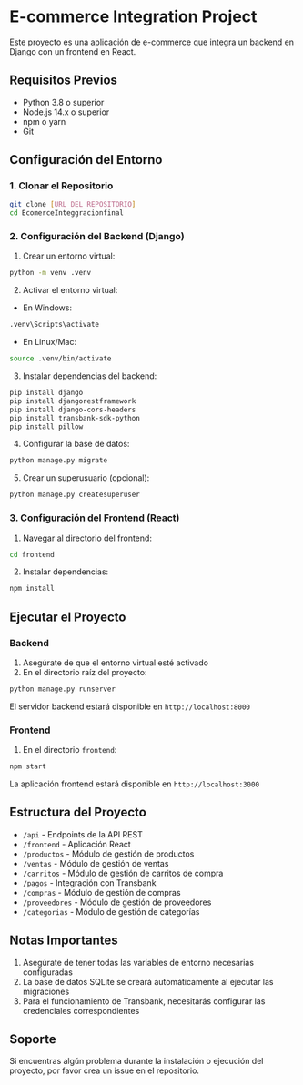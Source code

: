 # E-commerce Integration Project

Este proyecto es una aplicación de e-commerce que integra un backend en Django con un frontend en React.

## Requisitos Previos

- Python 3.8 o superior
- Node.js 14.x o superior
- npm o yarn
- Git

## Configuración del Entorno

### 1. Clonar el Repositorio
```bash
git clone [URL_DEL_REPOSITORIO]
cd EcomerceInteggracionfinal
```

### 2. Configuración del Backend (Django)

1. Crear un entorno virtual:
```bash
python -m venv .venv
```

2. Activar el entorno virtual:
- En Windows:
```bash
.venv\Scripts\activate
```
- En Linux/Mac:
```bash
source .venv/bin/activate
```

3. Instalar dependencias del backend:
```bash
pip install django
pip install djangorestframework
pip install django-cors-headers
pip install transbank-sdk-python
pip install pillow
```

4. Configurar la base de datos:
```bash
python manage.py migrate
```

5. Crear un superusuario (opcional):
```bash
python manage.py createsuperuser
```

### 3. Configuración del Frontend (React)

1. Navegar al directorio del frontend:
```bash
cd frontend
```

2. Instalar dependencias:
```bash
npm install
```

## Ejecutar el Proyecto

### Backend
1. Asegúrate de que el entorno virtual esté activado
2. En el directorio raíz del proyecto:
```bash
python manage.py runserver
```
El servidor backend estará disponible en `http://localhost:8000`

### Frontend
1. En el directorio `frontend`:
```bash
npm start
```
La aplicación frontend estará disponible en `http://localhost:3000`

## Estructura del Proyecto

- `/api` - Endpoints de la API REST
- `/frontend` - Aplicación React
- `/productos` - Módulo de gestión de productos
- `/ventas` - Módulo de gestión de ventas
- `/carritos` - Módulo de gestión de carritos de compra
- `/pagos` - Integración con Transbank
- `/compras` - Módulo de gestión de compras
- `/proveedores` - Módulo de gestión de proveedores
- `/categorias` - Módulo de gestión de categorías

## Notas Importantes

1. Asegúrate de tener todas las variables de entorno necesarias configuradas
2. La base de datos SQLite se creará automáticamente al ejecutar las migraciones
3. Para el funcionamiento de Transbank, necesitarás configurar las credenciales correspondientes

## Soporte

Si encuentras algún problema durante la instalación o ejecución del proyecto, por favor crea un issue en el repositorio. 